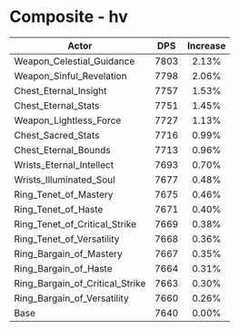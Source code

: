 # Composite - hv
| Actor | DPS | Increase |
|---|:---:|:---:|
|Weapon_Celestial_Guidance|7803|2.13%|
|Weapon_Sinful_Revelation|7798|2.06%|
|Chest_Eternal_Insight|7757|1.53%|
|Chest_Eternal_Stats|7751|1.45%|
|Weapon_Lightless_Force|7727|1.13%|
|Chest_Sacred_Stats|7716|0.99%|
|Chest_Eternal_Bounds|7713|0.96%|
|Wrists_Eternal_Intellect|7693|0.70%|
|Wrists_Illuminated_Soul|7677|0.48%|
|Ring_Tenet_of_Mastery|7675|0.46%|
|Ring_Tenet_of_Haste|7671|0.40%|
|Ring_Tenet_of_Critical_Strike|7669|0.38%|
|Ring_Tenet_of_Versatility|7668|0.36%|
|Ring_Bargain_of_Mastery|7667|0.35%|
|Ring_Bargain_of_Haste|7664|0.31%|
|Ring_Bargain_of_Critical_Strike|7663|0.30%|
|Ring_Bargain_of_Versatility|7660|0.26%|
|Base|7640|0.00%|
